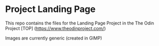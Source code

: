 # Project Landing Page

This repo contains the files for the Landing Page Project in the The Odin Project [TOP] (https://www.theodinproject.com/)

Images are currently generic (created in GIMP)

